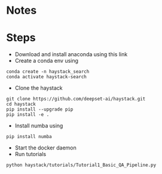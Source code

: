 # Notes

# Steps
- Download and install anaconda using this link
- Create a conda env using 
```commandline
conda create -n haystack_search
conda activate haystack-search
```

- Clone the haystack 
```commandline
git clone https://github.com/deepset-ai/haystack.git
cd haystack
pip install --upgrade pip
pip install -e .
```

- Install numba using
```commandline
pip install numba
```

- Start the docker daemon
- Run tutorials
```commandline
python haystack/tutorials/Tutorial1_Basic_QA_Pipeline.py
```